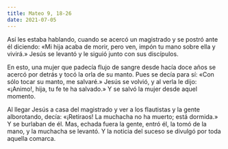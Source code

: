 ```yaml
---
title: Mateo 9, 18-26
date: 2021-07-05
---
```

Así les estaba hablando, cuando se acercó un magistrado y se postró ante él diciendo: «Mi hija acaba de morir, pero ven, impón tu mano sobre ella y vivirá.» Jesús se levantó y le siguió junto con sus discípulos. 

En esto, una mujer que padecía flujo de sangre desde hacía doce años se acercó por detrás y tocó la orla de su manto. Pues se decía para sí: «Con sólo tocar su manto, me salvaré.» Jesús se volvió, y al verla le dijo: «¡Animo!, hija, tu fe te ha salvado.» Y se salvó la mujer desde aquel momento. 

Al llegar Jesús a casa del magistrado y ver a los flautistas y la gente alborotando, decía: «¡Retiraos! La muchacha no ha muerto; está dormida.» Y se burlaban de él. Mas, echada fuera la gente, entró él, la tomó de la mano, y la muchacha se levantó. Y la noticia del suceso se divulgó por toda aquella comarca.